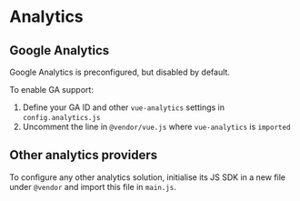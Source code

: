 # Analytics

## Google Analytics

Google Analytics is preconfigured, but disabled by default.

To enable GA support:

1. Define your GA ID and other `vue-analytics` settings in `config.analytics.js`
2. Uncomment the line in `@vendor/vue.js` where `vue-analytics` is `imported`

## Other analytics providers

To configure any other analytics solution, initialise its JS SDK in a new file under `@vendor` and import this file in `main.js`.
